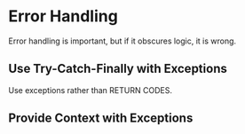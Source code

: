 # Error Handling

Error handling is important, but if it obscures logic, it is wrong.

## Use Try-Catch-Finally with Exceptions

Use exceptions rather than RETURN CODES.

## Provide Context with Exceptions

